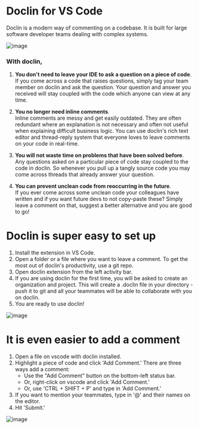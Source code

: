 # Doclin for VS Code

Doclin is a modern way of commenting on a codebase. It is built for large software developer teams dealing with complex systems.

![image](https://github.com/doclin-dev/landingpage-build/blob/main/assets/doclinDemo.gif?raw=true)

### With doclin,

1. **You don't need to leave your IDE to ask a question on a piece of code**.\
If you come across a code that raises questions, simply tag your team member on doclin and ask the question. Your question and answer you received will stay coupled with the code which anyone can view at any time.

2. **You no longer need inline comments**.\
Inline comments are messy and get easily outdated. They are often redundant where an explanation is not necessary and often not useful when explaining difficult business logic. You can use doclin's rich text editor and thread-reply system that everyone loves to leave comments on your code in real-time.

3. **You will not waste time on problems that have been solved before**. \
Any questions asked on a particular piece of code stay coupled to the code in doclin. So whenever you pull up a tangly source code you may come across threads that already answer your question.

4. **You can prevent unclean code from reoccurring in the future**.\
If you ever come across some unclean code your colleagues have written and if you want future devs to not copy-paste these? Simply leave a comment on that, suggest a better alternative and you are good to go!

# Doclin is super easy to set up

1. Install the extension in VS Code.
2. Open a folder or a file where you want to leave a comment. To get the most out of doclin's productivity, use a git repo.
3. Open doclin extension from the left activity bar.
4. If you are using doclin for the first time, you will be asked to create an organization and project. This will create a .doclin file in your directory - push it to git and all your teammates will be able to collaborate with you on doclin.
5. You are ready to use doclin!

![image](https://github.com/doclin-dev/landingpage-build/blob/main/assets/doclinSetup.gif?raw=true)

# It is even easier to add a comment

1. Open a file on vscode with doclin installed.
2. Highlight a piece of code and click 'Add Comment.' There are three ways add a comment:
    - Use the "Add Comment" button on the bottom-left status bar.
    - Or, right-click on vscode and click 'Add Comment.'
    - Or, use 'CTRL + SHIFT + P' and type in 'Add Comment.'
3. If you want to mention your teammates, type in '@' and their names on the editor.
4. Hit 'Submit.'

![image](https://github.com/doclin-dev/landingpage-build/blob/main/assets/doclinDemo.gif?raw=true)

